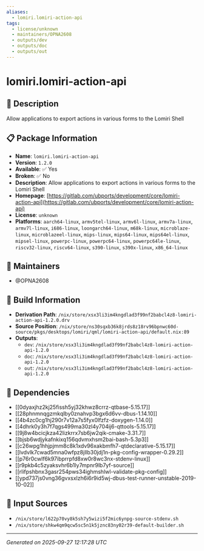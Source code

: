 ```yaml
---
aliases:
  - lomiri.lomiri-action-api
tags:
  - license/unknown
  - maintainers/OPNA2608
  - outputs/dev
  - outputs/doc
  - outputs/out
---
```


# lomiri.lomiri-action-api

## 📝 Description

Allow applications to export actions in various forms to the Lomiri Shell

## 📋 Package Information

- **Name**: `lomiri.lomiri-action-api`
- **Version**: `1.2.0`
- **Available**: ✅ Yes
- **Broken**: ✅ No
- **Description**: Allow applications to export actions in various forms to the Lomiri Shell
- **Homepage**: [https://gitlab.com/ubports/development/core/lomiri-action-api](https://gitlab.com/ubports/development/core/lomiri-action-api)
- **License**: `unknown`
- **Platforms**: `aarch64-linux`, `armv5tel-linux`, `armv6l-linux`, `armv7a-linux`, `armv7l-linux`, `i686-linux`, `loongarch64-linux`, `m68k-linux`, `microblaze-linux`, `microblazeel-linux`, `mips-linux`, `mips64-linux`, `mips64el-linux`, `mipsel-linux`, `powerpc-linux`, `powerpc64-linux`, `powerpc64le-linux`, `riscv32-linux`, `riscv64-linux`, `s390-linux`, `s390x-linux`, `x86_64-linux`
## 👥 Maintainers

- @OPNA2608


## 🔧 Build Information

- **Derivation Path**: `/nix/store/xsx3li3im4kngdlad3f99nf2babcl4z8-lomiri-action-api-1.2.0.drv`
- **Source Position**: `/nix/store/ns30sqxb36k8jrds8z18rv96bpnwc60d-source/pkgs/desktops/lomiri/qml/lomiri-action-api/default.nix:89`
- **Outputs**:
  - `dev`:  `/nix/store/xsx3li3im4kngdlad3f99nf2babcl4z8-lomiri-action-api-1.2.0`
  - `doc`:  `/nix/store/xsx3li3im4kngdlad3f99nf2babcl4z8-lomiri-action-api-1.2.0`
  - `out`:  `/nix/store/xsx3li3im4kngdlad3f99nf2babcl4z8-lomiri-action-api-1.2.0`

## 🔗 Dependencies

- [[0dyaxjhz2kj25fissh5yj32khwz8crrz-qtbase-5.15.17]]
- [[28phnmnqgzmkqlby0znahvp3bgx6d6vv-dbus-1.14.10]]
- [[4b4zc0cg1hj290r7v12a7s5fyx0lfzfz-doxygen-1.14.0]]
- [[4dhrk0y3h7f7qgs499ma30zl4y704ij6-qttools-5.15.17]]
- [[9j8w4bcicjkza42lizkrrx7sb6jw2qik-cmake-3.31.7]]
- [[bjsb6wdjykafnkixq156qdvmxhsm2bai-bash-5.3p3]]
- [[c26wpg1hhjpjmm8c8k1xdv96xakbmfh7-qtdeclarative-5.15.17]]
- [[lvdvlk7cwad5mna0wfpz8jllb30jdj1n-pkg-config-wrapper-0.29.2]]
- [[p76r0cwlf6k97ibprrpfd8xw0r8wc3nx-stdenv-linux]]
- [[r9pkb4c5zyaksvhr6b1ly7mpnr9lb7yf-source]]
- [[rlifpshbnx3gasr254pws34ighmshlwl-validate-pkg-config]]
- [[ypd737js0vng36gvxsxlzh6i6r9id5wj-dbus-test-runner-unstable-2019-10-02]]

## 📁 Input Sources

- `/nix/store/l622p70vy8k5sh7y5wizi5f2mic6ynpg-source-stdenv.sh`
- `/nix/store/shkw4qm9qcw5sc5n1k5jznc83ny02r39-default-builder.sh`

---
*Generated on 2025-09-27 12:17:28 UTC*

